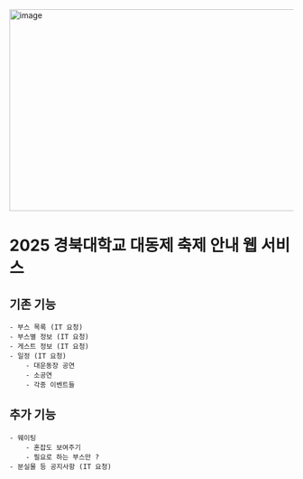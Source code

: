 <img width="715" height="357" alt="image" src="https://github.com/user-attachments/assets/3a666300-18cc-463c-8697-aa9391de5fbd" />


# 2025 경북대학교 대동제 축제 안내 웹 서비스

## 기존 기능
    - 부스 목록 (IT 요청)
    - 부스별 정보 (IT 요청)
    - 게스트 정보 (IT 요청)
    - 일정 (IT 요청)
        - 대운동장 공연
        - 소공연
        - 각종 이벤트들
## 추가 기능
    - 웨이팅
        - 혼잡도 보여주기
        - 필요로 하는 부스만 ?
    - 분실물 등 공지사항 (IT 요청)
